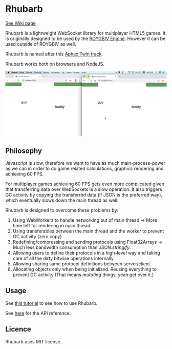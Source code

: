 # Rhubarb

[See Wiki page](https://github.com/oguzeroglu/Rhubarb/wiki)

Rhubarb is a lightweight WebSocket library for multiplayer HTML5 games. It is originally designed to be used by the [ROYGBIV Engine](https://github.com/oguzeroglu/ROYGBIV). However it can be used outside of ROYGBIV as well.

Rhubarb is named after this [Aphex Twin track](https://www.youtube.com/watch?v=_AWIqXzvX-U).

Rhubarb works both on browsers and NodeJS.


![](/rhubarb.gif?raw=true)    

## Philosophy

Javascript is slow, therefore we want to have as much main-process-power as we can
in order to do game related calculations, graphics rendering and achieving 60 FPS.

For multiplayer games achieving 60 FPS gets even more complicated given that transferring data
over WebSockets is a slow operation. It also triggers GC activity by copying the transferred
data (if JSON is the preferred way), which eventually slows down the main thread as well.

Rhubarb is designed to overcome these problems by:

1. Using WebWorkers to handle networking out of main thread -> More time left for rendering in main thread
2. Using transferables between the main thread and the worker to prevent GC activity (zero copy)
3. Redefining/compressing and sending protocols using Float32Arrays -> Much less bandwidth consumption than *JSON.stringify*.
4. Allowing users to define their protocols in a high-level way and taking care of all the dirty bitwise operations internally.
5. Allowing sharing same protocol definitions between server/client.
6. Allocating objects only when being initialized. Reusing everything to prevent GC activity (That means *mutating* things, yeah get over it.)

## Usage

See [this tutorial](https://github.com/oguzeroglu/Rhubarb/wiki/Getting-started) to see how to use Rhubarb.

See [here](https://github.com/oguzeroglu/Rhubarb/wiki/API-reference) for the API reference.

## Licence

Rhubarb uses MIT license.
